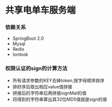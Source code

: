 # 共享电单车服务端

### 依赖关系
* SpringBoot 2.0
* Mysql
* Redis
* lombok

### 权限认证的sign的计算方法
* 所有请求参数的KEY去掉token,按字母顺序排序
* 排好序后取出相应value值拼接
* 拼接后的字符串后再拼接signMat的值
* 将得到的字符串算出其32位MD5值就是sign的值
